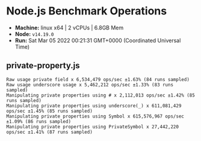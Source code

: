 # Node.js Benchmark Operations

* __Machine:__ linux x64 | 2 vCPUs | 6.8GB Mem
* __Node:__ `v14.19.0`
* __Run:__ Sat Mar 05 2022 00:21:31 GMT+0000 (Coordinated Universal Time)

## private-property.js
```
Raw usage private field x 6,534,479 ops/sec ±1.63% (84 runs sampled)
Raw usage underscore usage x 5,462,212 ops/sec ±1.33% (83 runs sampled)
Manipulating private properties using # x 2,112,013 ops/sec ±1.42% (85 runs sampled)
Manipulating private properties using underscore(_) x 611,081,429 ops/sec ±1.45% (85 runs sampled)
Manipulating private properties using Symbol x 615,576,967 ops/sec ±1.09% (86 runs sampled)
Manipulating private properties using PrivateSymbol x 27,442,220 ops/sec ±1.41% (87 runs sampled)
```

